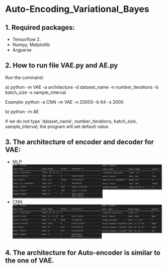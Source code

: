 # Auto-Encoding_Variational_Bayes
## 1. Required packages:
- Tensorflow 2. 
- Numpy, Matplotlib
- Argparse
  
## 2. How to run file VAE.py and AE.py
 
   Run the command:

   a) python -m VAE -a architecture -d dataset_name -n number_iterations -b batch_size -s sample_interval

   Example: python -a CNN -m VAE -n 20000 -b 64 -s 2000

   b) python -m AE

   If we do not type 'dataset_name', number_iterations, batch_size, sample_interval, the program will set default value.
## 3. The architecture of encoder and decoder for VAE:
   - MLP
     ![](figures/mlp_architecture.png)
   - CNN
     ![](figures/cnn_architecture.png)
## 4. The architecture for Auto-encoder is similar to the one of VAE.
